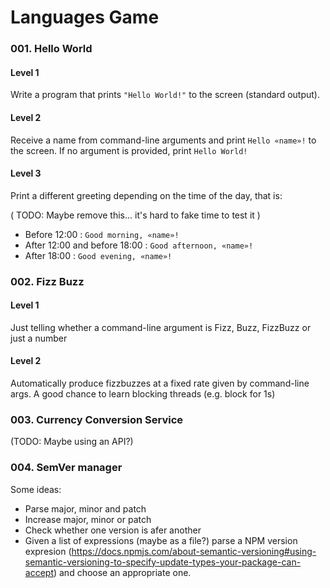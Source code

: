 # Languages Game

### 001. Hello World
#### Level 1
Write a program that prints `"Hello World!"` to the screen (standard output).

#### Level 2
Receive a name from command-line arguments and print `Hello «name»!` to the screen. If no argument is provided, print `Hello World!`

#### Level 3
Print a different greeting depending on the time of the day, that is:

( TODO: Maybe remove this... it's hard to fake time to test it )

* Before 12:00 : `Good morning, «name»!`
* After 12:00 and before 18:00 : `Good afternoon, «name»!`
* After 18:00 : `Good evening, «name»!`

### 002. Fizz Buzz
#### Level 1
Just telling whether a command-line argument is Fizz, Buzz, FizzBuzz or just a number

#### Level 2
Automatically produce fizzbuzzes at a fixed rate given by command-line args. A good chance to learn blocking threads (e.g. block for 1s)


### 003. Currency Conversion Service
(TODO: Maybe using an API?)

### 004. SemVer manager
Some ideas:
* Parse major, minor and patch
* Increase major, minor or patch
* Check whether one version is afer another
* Given a list of expressions (maybe as a file?) parse a NPM version expresion (https://docs.npmjs.com/about-semantic-versioning#using-semantic-versioning-to-specify-update-types-your-package-can-accept) and choose an appropriate one.
